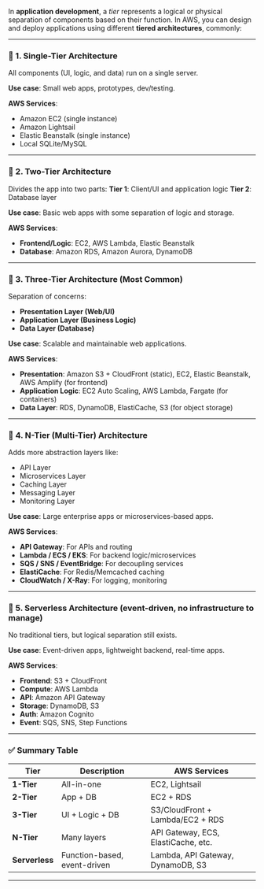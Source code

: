In **application development**, a *tier* represents a logical or physical separation of components based on their function. In AWS, you can design and deploy applications using different **tiered architectures**, commonly:

---

### 🔹 1. **Single-Tier Architecture**

All components (UI, logic, and data) run on a single server.

**Use case**: Small web apps, prototypes, dev/testing.

**AWS Services**:

* Amazon EC2 (single instance)
* Amazon Lightsail
* Elastic Beanstalk (single instance)
* Local SQLite/MySQL

---

### 🔹 2. **Two-Tier Architecture**

Divides the app into two parts:
**Tier 1**: Client/UI and application logic
**Tier 2**: Database layer

**Use case**: Basic web apps with some separation of logic and storage.

**AWS Services**:

* **Frontend/Logic**: EC2, AWS Lambda, Elastic Beanstalk
* **Database**: Amazon RDS, Amazon Aurora, DynamoDB

---

### 🔹 3. **Three-Tier Architecture (Most Common)**

Separation of concerns:

* **Presentation Layer (Web/UI)**
* **Application Layer (Business Logic)**
* **Data Layer (Database)**

**Use case**: Scalable and maintainable web applications.

**AWS Services**:

* **Presentation**: Amazon S3 + CloudFront (static), EC2, Elastic Beanstalk, AWS Amplify (for frontend)
* **Application Logic**: EC2 Auto Scaling, AWS Lambda, Fargate (for containers)
* **Data Layer**: RDS, DynamoDB, ElastiCache, S3 (for object storage)

---

### 🔹 4. **N-Tier (Multi-Tier) Architecture**

Adds more abstraction layers like:

* API Layer
* Microservices Layer
* Caching Layer
* Messaging Layer
* Monitoring Layer

**Use case**: Large enterprise apps or microservices-based apps.

**AWS Services**:

* **API Gateway**: For APIs and routing
* **Lambda / ECS / EKS**: For backend logic/microservices
* **SQS / SNS / EventBridge**: For decoupling services
* **ElastiCache**: For Redis/Memcached caching
* **CloudWatch / X-Ray**: For logging, monitoring

---

### 🔹 5. **Serverless Architecture** (event-driven, no infrastructure to manage)

No traditional tiers, but logical separation still exists.

**Use case**: Event-driven apps, lightweight backend, real-time apps.

**AWS Services**:

* **Frontend**: S3 + CloudFront
* **Compute**: AWS Lambda
* **API**: Amazon API Gateway
* **Storage**: DynamoDB, S3
* **Auth**: Amazon Cognito
* **Event**: SQS, SNS, Step Functions

---

### ✅ Summary Table

| Tier           | Description                  | AWS Services                        |
| -------------- | ---------------------------- | ----------------------------------- |
| **1-Tier**     | All-in-one                   | EC2, Lightsail                      |
| **2-Tier**     | App + DB                     | EC2 + RDS                           |
| **3-Tier**     | UI + Logic + DB              | S3/CloudFront + Lambda/EC2 + RDS    |
| **N-Tier**     | Many layers                  | API Gateway, ECS, ElastiCache, etc. |
| **Serverless** | Function-based, event-driven | Lambda, API Gateway, DynamoDB, S3   |

---
